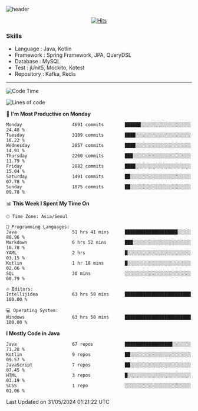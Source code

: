 <!-- Github Profile Readme로 프로필 꾸미기 : https://zzsza.github.io/development/2020/07/10/make-github-profile-readme/ -->

<!-- github theme -->
  <!-- 
    ![header](https://capsule-render.vercel.app/api?type=slice&color=e0f0e3&height=150&section=header&text=beasy&fontSize=45)
  -->
  ![header](https://capsule-render.vercel.app/api?type=soft&color=e0f0e3&height=150&section=header&text=Choi-YongSeok&fontSize=55&animation=twinkling)


<!-- hits count : https://hits.seeyoufarm.com/ -->
<div align=center>
    
  [![Hits](https://hits.seeyoufarm.com/api/count/incr/badge.svg?url=https%3A%2F%2Fgithub.com%2Fchoi-ys&count_bg=%2379C83D&title_bg=%23555555&icon=&icon_color=%23E7E7E7&title=hits&edge_flat=false)](https://hits.seeyoufarm.com)

</div>


<!-- Committed Top Lang -->
<div align=center>
</div>


### Skills
 - Language : Java, Kotlin
 - Framework : Spring Framework, JPA, QueryDSL
 - Database : MySQL
 - Test : jUnit5, Mockito, Kotest
 - Repository : Kafka, Redis

---

<!--START_SECTION:waka-->
![Code Time](http://img.shields.io/badge/Code%20Time-4%2C067%20hrs%2051%20mins-blue)

![Lines of code](https://img.shields.io/badge/From%20Hello%20World%20I%27ve%20Written-14.8%20million%20lines%20of%20code-blue)

📅 **I'm Most Productive on Monday** 

```text
Monday                   4691 commits        ██████░░░░░░░░░░░░░░░░░░░   24.48 % 
Tuesday                  3109 commits        ████░░░░░░░░░░░░░░░░░░░░░   16.22 % 
Wednesday                2857 commits        ████░░░░░░░░░░░░░░░░░░░░░   14.91 % 
Thursday                 2260 commits        ███░░░░░░░░░░░░░░░░░░░░░░   11.79 % 
Friday                   2882 commits        ████░░░░░░░░░░░░░░░░░░░░░   15.04 % 
Saturday                 1491 commits        ██░░░░░░░░░░░░░░░░░░░░░░░   07.78 % 
Sunday                   1875 commits        ██░░░░░░░░░░░░░░░░░░░░░░░   09.78 % 
```


📊 **This Week I Spent My Time On** 

```text
🕑︎ Time Zone: Asia/Seoul

💬 Programming Languages: 
Java                     51 hrs 41 mins      ████████████████████░░░░░   80.96 % 
Markdown                 6 hrs 52 mins       ███░░░░░░░░░░░░░░░░░░░░░░   10.78 % 
YAML                     2 hrs               █░░░░░░░░░░░░░░░░░░░░░░░░   03.15 % 
Kotlin                   1 hr 18 mins        █░░░░░░░░░░░░░░░░░░░░░░░░   02.06 % 
SQL                      30 mins             ░░░░░░░░░░░░░░░░░░░░░░░░░   00.79 % 

🔥 Editors: 
Intellijidea             63 hrs 50 mins      █████████████████████████   100.00 % 

💻 Operating System: 
Windows                  63 hrs 50 mins      █████████████████████████   100.00 % 
```

**I Mostly Code in Java** 

```text
Java                     67 repos            ██████████████████░░░░░░░   71.28 % 
Kotlin                   9 repos             ██░░░░░░░░░░░░░░░░░░░░░░░   09.57 % 
JavaScript               7 repos             ██░░░░░░░░░░░░░░░░░░░░░░░   07.45 % 
HTML                     3 repos             █░░░░░░░░░░░░░░░░░░░░░░░░   03.19 % 
SCSS                     1 repo              ░░░░░░░░░░░░░░░░░░░░░░░░░   01.06 % 
```




 Last Updated on 31/05/2024 01:21:22 UTC
<!--END_SECTION:waka-->

<!-- 
![footer](https://capsule-render.vercel.app/api?section=footer&type=slice&color=e0f0e3)
-->


